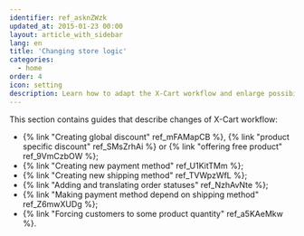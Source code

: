 ```yaml
---
identifier: ref_asknZWzk
updated_at: 2015-01-23 00:00
layout: article_with_sidebar
lang: en
title: 'Changing store logic'
categories:
  - home
order: 4
icon: setting
description: Learn how to adapt the X-Cart workflow and enlarge possibilities for your customers
---
```



This section contains guides that describe changes of X-Cart workflow:

*   {% link "Creating global discount" ref_mFAMapCB %}, {% link "product specific discount" ref_SMsZrhAi %} or {% link "offering free product" ref_9VmCzbOW %};
*   {% link "Creating new payment method" ref_U1KitTMm %};
*   {% link "Creating new shipping method" ref_TVWpzWfL %};
*   {% link "Adding and translating order statuses" ref_NzhAvNte %};
*   {% link "Making payment method depend on shipping method" ref_Z6mwXUDg %};
*   {% link "Forcing customers to some product quantity" ref_a5KAeMkw %}.